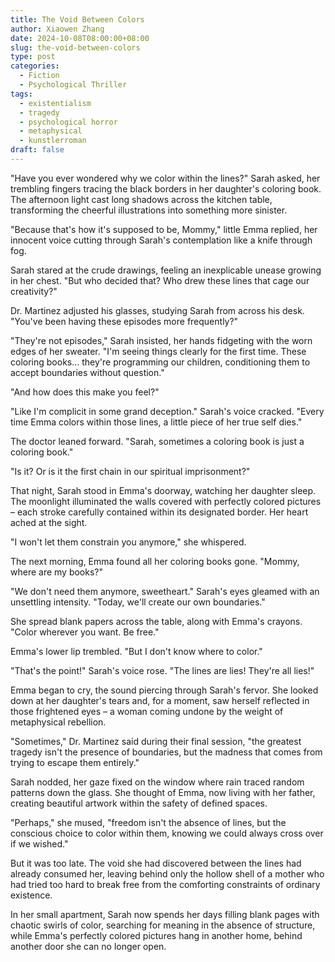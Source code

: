 ```yaml
---
title: The Void Between Colors
author: Xiaowen Zhang
date: 2024-10-08T08:00:00+08:00
slug: the-void-between-colors
type: post
categories:
  - Fiction
  - Psychological Thriller
tags:
  - existentialism
  - tragedy
  - psychological horror
  - metaphysical
  - kunstlerroman
draft: false
---
```


"Have you ever wondered why we color within the lines?" Sarah asked, her trembling fingers tracing the black borders in her daughter's coloring book. The afternoon light cast long shadows across the kitchen table, transforming the cheerful illustrations into something more sinister.

"Because that's how it's supposed to be, Mommy," little Emma replied, her innocent voice cutting through Sarah's contemplation like a knife through fog.

Sarah stared at the crude drawings, feeling an inexplicable unease growing in her chest. "But who decided that? Who drew these lines that cage our creativity?"

Dr. Martinez adjusted his glasses, studying Sarah from across his desk. "You've been having these episodes more frequently?"

"They're not episodes," Sarah insisted, her hands fidgeting with the worn edges of her sweater. "I'm seeing things clearly for the first time. These coloring books... they're programming our children, conditioning them to accept boundaries without question."

"And how does this make you feel?"

"Like I'm complicit in some grand deception." Sarah's voice cracked. "Every time Emma colors within those lines, a little piece of her true self dies."

The doctor leaned forward. "Sarah, sometimes a coloring book is just a coloring book."

"Is it? Or is it the first chain in our spiritual imprisonment?"

That night, Sarah stood in Emma's doorway, watching her daughter sleep. The moonlight illuminated the walls covered with perfectly colored pictures – each stroke carefully contained within its designated border. Her heart ached at the sight.

"I won't let them constrain you anymore," she whispered.

The next morning, Emma found all her coloring books gone. "Mommy, where are my books?"

"We don't need them anymore, sweetheart." Sarah's eyes gleamed with an unsettling intensity. "Today, we'll create our own boundaries."

She spread blank papers across the table, along with Emma's crayons. "Color wherever you want. Be free."

Emma's lower lip trembled. "But I don't know where to color."

"That's the point!" Sarah's voice rose. "The lines are lies! They're all lies!"

Emma began to cry, the sound piercing through Sarah's fervor. She looked down at her daughter's tears and, for a moment, saw herself reflected in those frightened eyes – a woman coming undone by the weight of metaphysical rebellion.

"Sometimes," Dr. Martinez said during their final session, "the greatest tragedy isn't the presence of boundaries, but the madness that comes from trying to escape them entirely."

Sarah nodded, her gaze fixed on the window where rain traced random patterns down the glass. She thought of Emma, now living with her father, creating beautiful artwork within the safety of defined spaces.

"Perhaps," she mused, "freedom isn't the absence of lines, but the conscious choice to color within them, knowing we could always cross over if we wished."

But it was too late. The void she had discovered between the lines had already consumed her, leaving behind only the hollow shell of a mother who had tried too hard to break free from the comforting constraints of ordinary existence.

In her small apartment, Sarah now spends her days filling blank pages with chaotic swirls of color, searching for meaning in the absence of structure, while Emma's perfectly colored pictures hang in another home, behind another door she can no longer open.